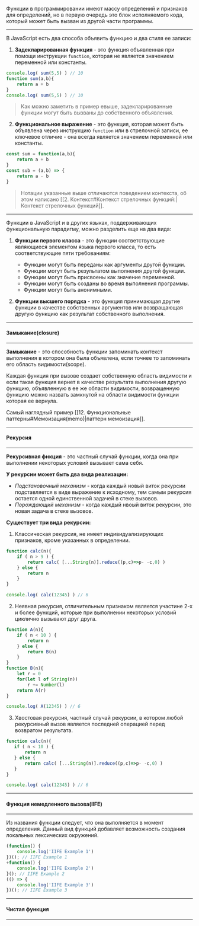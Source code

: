 
Функции в программировании имеют массу определений и признаков для определений, но в первую очередь это блок исполняемого кода, который может быть вызван из другой части программы.

---

В JavaScript есть два способа объявить функцию и два стиля ее записи:

1. **Задекларированная функция** - это функция объявленная при помощи инструкции `function`, которая не является значением переменной или константы.
```js
console.log( sum(5,5) ) // 10
function sum(a,b){
	return a + b
}
console.log( sum(5,5) ) // 10
```

> Как можно заметить в пример евыше, задекларированные функции могут быть вызваны до собственного объявления.

2. **Функциональное выражение** - это функция, которая может быть объявлена через инструкцию `function` или в стрелочной записи, ее ключевое отличие - она всегда является значением переменной или константы.
```js
const sum = function(a,b){
	return a + b
}
const sub = (a,b) => {
	return a - b
}
```

> Нотации указанные выше отличаются поведением контекста, об этом написано [[2. Контекст#Контекст стрелочных функций:|Контекст стрелочных функций]].

---

Функции в JavaScript и в других языках, поддерживающих функциональную парадигму, можно разделить еще на два вида:
1. **Функции первого класса** - это функции соответствующие являющиеся элементом языка первого класса, то есть соответствующие пяти требованиям:
	- Функции могут быть переданы как аргументы другой функции.
	- Функции могут быть результатом выполнения другой функции.
	- Функции могут быть присвоены как значение переменной.
	- Функции могут быть созданы во время выполнения программы.
	- Функции могут быть анонимными.

2. **Функции высшего порядка** - это функция принимающая другие функции в качестве собственных аргументов или возвращающая другую функцию как результат собственного выполнения.



---
#### Замыкание(closure)
---
**Замыкание** - это способность функции запоминать контекст выполнения в котором она была объявлена, если точнее то запоминать его область видимости(scope). 

Каждая функция при вызове создает собственную область видимости и если такая функция вернет в качестве результата выполнения другую функцию, объявленную в ее же области видимости, возвращенную функцию можно назвать замкнутой на области видимости функции которая ее вернула.

Самый наглядный пример [[12. Функциональные паттерны#Мемоизация(memo)|паттерн мемоизация]].



---
#### Рекурсия
---
**Рекурсивная фнкция** - это частный случай функции, когда она при выполнении некоторых условий вызывает сама себя. 

**У рекурсии может быть два вида реализации:**
- *Подстановочный механизм* - когда каждый новый виток рекурсии подставляется в виде выражение к исходному, тем самым рекурсия остается одной единственной задачей в стеке вызовов.
- *Порождающий механизм* - когда каждый нвоый виток рекурсии, это новая задача в стеке вызовов.

**Существует три вида рекурсии:**
1. Классическая рекурсия, не имеет индивидуализирующих признаков, кроме указанных в определении.
```js
function calc(n){
    if ( n > 9 ) {
        return calc( [...String(n)].reduce((p,c)=>p- -c,0) )
    } else {
        return n
    }
}

console.log( calc(12345) ) // 6
```

2. Неявная рекурсия, отличительным признаком является участине 2-х и более функций, которые при выполнении некоторых условий циклично вызывают друг друга.
```js
function A(n){
    if ( n < 10 ) {
        return n
    } else {
        return B(n)
    }
}
function B(n){
    let r = 0
    for(let l of String(n))
        r += Number(l)
    return A(r)
}

console.log( A(12345) ) // 6
```

3. Хвостовая рекурсия, частный случай рекурсии, в котором любой рекурсивный вызов является последней операцией перед возвратом результата.
 ```js
function calc(n){
    if ( n < 10 ) {
        return n
    } else {
        return calc( [...String(n)].reduce((p,c)=>p- -c,0) )
    }
}

console.log( calc(12345) ) // 6
```



---
#### Функция немедленного вызова(IIFE)
---
Из названия функции следует, что она выполняется в момент определения. Данный вид функций добавляет возможность создания локальных лексических окружений.
```js
(function() {
    console.log('IIFE Example 1')
})(); // IIFE Example 1
+function() {
    console.log('IIFE Example 2')
}(); // IIFE Example 2
(() => {
    console.log('IIFE Example 3') 
})(); // IIFE Example 3
```



---
#### Чистая функция
---

